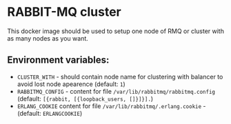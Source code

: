 # RABBIT-MQ cluster

This docker image should be used to setup one node of RMQ or cluster with as many nodes as you want.

## Environment variables:

* `CLUSTER_WITH` - should contain node name for clustering with
balancer to avoid lost node apearence (default: `1`)
* `RABBITMQ_CONFIG` - content for file `/var/lib/rabbitmq/rabbitmq.config` (default: `[{rabbit, [{loopback_users, []}]}].`)
* `ERLANG_COOKIE` content for file `/var/lib/rabbitmq/.erlang.cookie` - (default: `ERLANGCOOKIE`)
